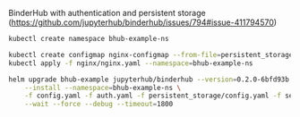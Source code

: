 BinderHub with authentication and persistent storage (https://github.com/jupyterhub/binderhub/issues/794#issue-411794570)

```bash
kubectl create namespace bhub-example-ns

kubectl create configmap nginx-configmap --from-file=persistent_storage/nginx.conf --namespace=bhub-example-ns
kubectl apply -f nginx/nginx.yaml --namespace=bhub-example-ns

helm upgrade bhub-example jupyterhub/binderhub --version=0.2.0-6bfd93b  \
    --install --namespace=bhub-example-ns \
    -f config.yaml -f auth.yaml -f persistent_storage/config.yaml -f secret.yaml \
    --wait --force --debug --timeout=1800
```
